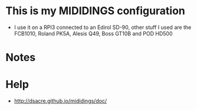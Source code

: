 # This is my MIDIDINGS configuration
* I use it on a RPI3 connected to an Edirol SD-90, other stuff I used are the FCB1010, Roland PK5A, Alesis Q49, Boss GT10B and POD HD500

# Notes

# Help
* http://dsacre.github.io/mididings/doc/
